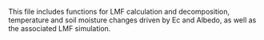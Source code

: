 This file includes functions for LMF calculation and decomposition, temperature and soil moisture changes driven by Ec and Albedo, as well as the associated LMF simulation.
